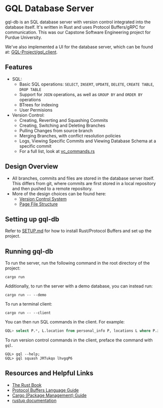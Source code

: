 # GQL Database Server
gql-db is an SQL database server with version control integrated into the database itself. It's written in Rust and uses Protocol Buffers/gRPC for communication. This was our Capstone Software Engineering project for Purdue University.

We've also implemented a UI for the database server, which can be found at: [GQL-Project/gql_client](https://github.com/GQL-Project/gql_client).

## Features
- SQL: 
    - Basic SQL operations: `SELECT`, `INSERT`, `UPDATE`, `DELETE`, `CREATE TABLE`, `DROP TABLE`
    - Support for `JOIN` operations, as well as `GROUP BY` and `ORDER BY` operations
    - BTrees for indexing
    - User Permisions
- Version Control:
    - Creating, Reverting and Squashing Commits
    - Creating, Switching and Deleting Branches
    - Pulling Changes from source branch
    - Merging Branches, with conflict resolution policies
    - Logs, Viewing Specific Commits and Viewing Database Schema at a specific commit
    - For a full list, look at [vc_commands.rs](src/parser/vc_commands.rs)


## Design Overview
- All branches, commits and files are stored in the database server itself. This differs from git, where commits are first stored in a local repository and then pushed to a remote repository. 
- More of the design choices can be found here: 
    - [Version Control System](src/version_control/README.md) 
    - [Page File Structure](src/fileio/README.md)

## Setting up gql-db
Refer to [SETUP.md](SETUP.md) for how to install Rust/Protocol Buffers and set up the project.

## Running gql-db
To run the server, run the following command in the root directory of the project:
```
cargo run
```

Additionally, to run the server with a demo database, you can instead run:
```
cargo run -- --demo
```

To run a terminal client:
```
cargo run -- --client
```
You can then run SQL commands in the client. For example:
```sql
GQL> select P.*, L.location from personal_info P, locations L where P.id = L.id;
```

To run version control commands in the client, preface the command with `gql`.
```
GQL> gql --help;
GQL> gql squash JRTukqo lhvgqP6
```

## Resources and Helpful Links
- [The Rust Book](https://doc.rust-lang.org/stable/book/)
- [Protocol Buffers Language Guide](https://developers.google.com/protocol-buffers/docs/proto3)
- [Cargo (Package Management) Guide](https://doc.rust-lang.org/cargo/guide)
- [rustup documentation](https://rust-lang.github.io/rustup/index.html)